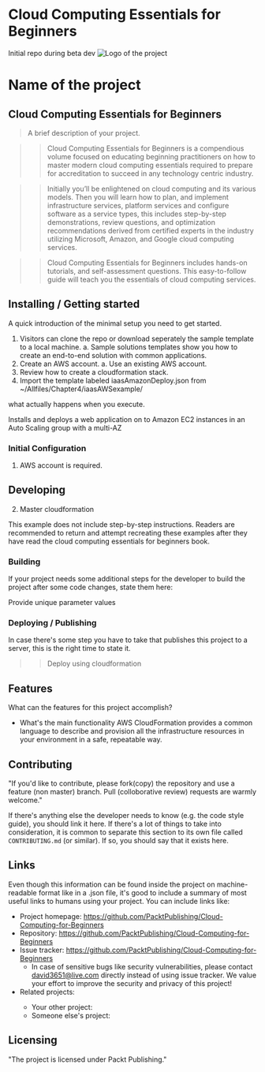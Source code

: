 # Cloud Computing Essentials for Beginners
Initial repo during beta dev
![Logo of the project](https://www.stratospherenetworks.com/blog/wp-content/uploads/2020/05/iStock-1137011043.jpg)

# Name of the project
## Cloud Computing Essentials for Beginners

> A brief description of your project.

>> Cloud Computing Essentials for Beginners is a compendious volume focused on educating beginning practitioners on how to master modern cloud computing essentials required to prepare for accreditation to succeed in any technology centric industry.

>> Initially you’ll be enlightened on cloud computing and its various models. Then you will learn how to plan, and implement infrastructure services, platform services and configure software as a service types, this includes step-by-step demonstrations, review questions, and optimization recommendations derived from certified experts in the industry utilizing Microsoft, Amazon, and Google cloud computing services.

>> Cloud Computing Essentials for Beginners includes hands-on tutorials, and self-assessment questions. This easy-to-follow guide will teach you the essentials of cloud computing services.

## Installing / Getting started

A quick introduction of the minimal setup you need to get started.

1. Visitors can clone the repo or download seperately the sample template to a local machine.
    a. Sample solutions templates show you how to create an end-to-end solution with common applications.
2. Create an AWS account.
    a. Use an existing AWS account.
3. Review how to create a cloudformation stack.
4. Import the template labeled iaasAmazonDeploy.json from ~/Allfiles/Chapter4/iaasAWSexample/
    

what actually happens when you execute.

Installs and deploys a web application on to Amazon EC2 instances in an Auto Scaling group with a multi-AZ

### Initial Configuration

1. AWS account is required.



## Developing

2. Master cloudformation

This example does not include step-by-step instructions. 
Readers are recommended to return and attempt recreating these examples after they have read the cloud computing essentials for beginners book.

### Building

If your project needs some additional steps for the developer to build the
project after some code changes, state them here:

Provide unique parameter values

### Deploying / Publishing

In case there's some step you have to take that publishes this project to a
server, this is the right time to state it.

>> Deploy using cloudformation


## Features

What can the features for this project accomplish?
* What's the main functionality
AWS CloudFormation provides a common language to describe and provision all the infrastructure resources in your environment in a safe, repeatable way.

## Contributing


"If you'd like to contribute, please fork(copy) the repository and use a feature (non master)
branch. Pull (colloborative review) requests are warmly welcome."

If there's anything else the developer needs to know (e.g. the code style
guide), you should link it here. If there's a lot of things to take into
consideration, it is common to separate this section to its own file called
`CONTRIBUTING.md` (or similar). If so, you should say that it exists here.

## Links

Even though this information can be found inside the project on machine-readable
format like in a .json file, it's good to include a summary of most useful
links to humans using your project. You can include links like:

- Project homepage: https://github.com/PacktPublishing/Cloud-Computing-for-Beginners
- Repository: https://github.com/PacktPublishing/Cloud-Computing-for-Beginners
- Issue tracker: https://github.com/PacktPublishing/Cloud-Computing-for-Beginners
  - In case of sensitive bugs like security vulnerabilities, please contact
    david3651@live.com directly instead of using issue tracker. We value your effort
    to improve the security and privacy of this project!
- Related projects: <place holder>
  - Your other project: <place holder>
  - Someone else's project: <place holder>


## Licensing

"The project is licensed under Packt Publishing."
